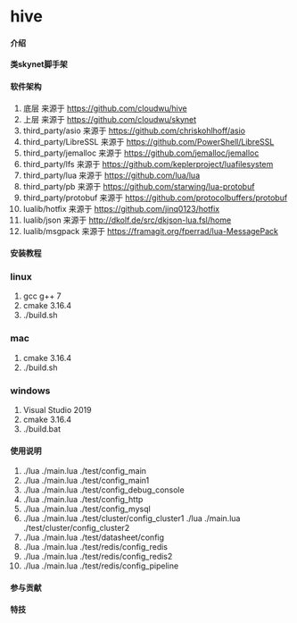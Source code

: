 # hive

#### 介绍
**类skynet脚手架**

#### 软件架构
1.  底层 来源于 https://github.com/cloudwu/hive
2.  上层 来源于 https://github.com/cloudwu/skynet
3.  third_party/asio 来源于 https://github.com/chriskohlhoff/asio
4.  third_party/LibreSSL 来源于 https://github.com/PowerShell/LibreSSL
5.  third_party/jemalloc 来源于 https://github.com/jemalloc/jemalloc
6.  third_party/lfs 来源于 https://github.com/keplerproject/luafilesystem
7.  third_party/lua 来源于 https://github.com/lua/lua
8.  third_party/pb 来源于 https://github.com/starwing/lua-protobuf
9.  third_party/protobuf 来源于 https://github.com/protocolbuffers/protobuf
10. lualib/hotfix 来源于 https://github.com/jinq0123/hotfix
11. lualib/json 来源于 http://dkolf.de/src/dkjson-lua.fsl/home
12. lualib/msgpack 来源于 https://framagit.org/fperrad/lua-MessagePack

#### 安装教程

### linux
1.  gcc g++ 7
2.  cmake 3.16.4
3.  ./build.sh

### mac
1.  cmake 3.16.4
2.  ./build.sh

### windows
1.  Visual Studio 2019
2.  cmake 3.16.4
3.  ./build.bat

#### 使用说明

1.  ./lua ./main.lua ./test/config_main
2.  ./lua ./main.lua ./test/config_main1
3.  ./lua ./main.lua ./test/config_debug_console
4.  ./lua ./main.lua ./test/config_http
5.  ./lua ./main.lua ./test/config_mysql
6.  ./lua ./main.lua ./test/cluster/config_cluster1 ./lua ./main.lua ./test/cluster/config_cluster2
7.  ./lua ./main.lua ./test/datasheet/config
8.  ./lua ./main.lua ./test/redis/config_redis
9.  ./lua ./main.lua ./test/redis/config_redis2
10. ./lua ./main.lua ./test/redis/config_pipeline

#### 参与贡献

#### 特技
